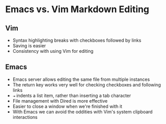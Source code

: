 # Emacs vs. Vim Markdown Editing

## Vim

- Syntax highlighting breaks with checkboxes followed by links
- Saving is easier
- Consistency with using Vim for editing

## Emacs

- Emacs server allows editing the same file from multiple instances
- The return key works very well for checking checkboxes and following links
- `⇥` indents a list item, rather than inserting a tab character
- File management with Dired is more effective
- Easier to close a window when we're finished with it
- With Emacs we can avoid the oddities with Vim's system clipboard interactions
